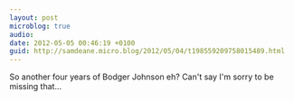 ```yaml
---
layout: post
microblog: true
audio: 
date: 2012-05-05 00:46:19 +0100
guid: http://samdeane.micro.blog/2012/05/04/t198559209758015489.html
---
```

So another four years of Bodger Johnson eh? Can't say I'm sorry to be missing that...
